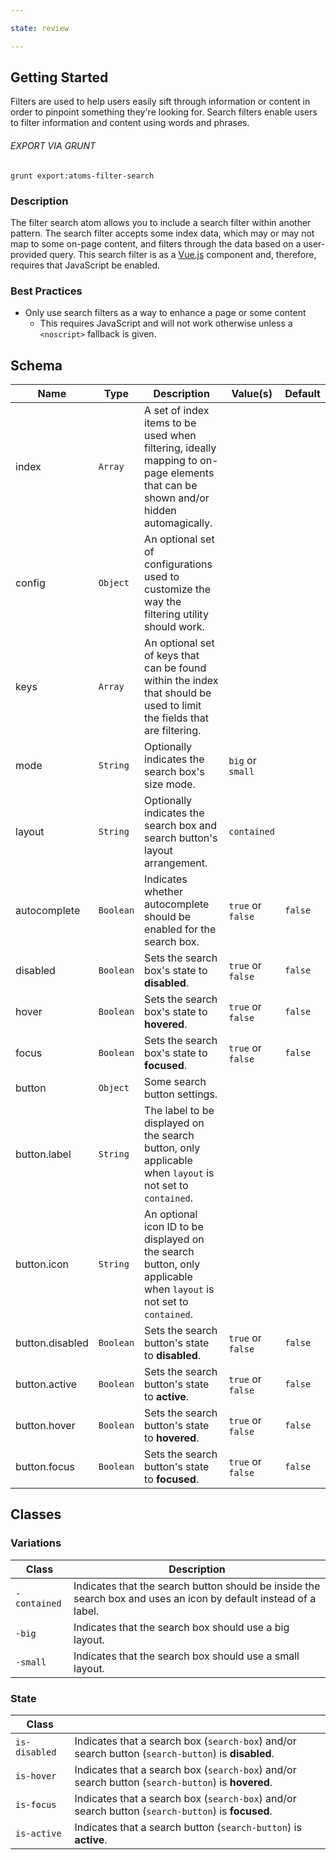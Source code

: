 ```yaml
---

state: review

---
```


## Getting Started

Filters are used to help users easily sift through information or content in order to pinpoint something they're looking for. Search filters enable users to filter information and content using words and phrases.

###### EXPORT VIA GRUNT

```
grunt export:atoms-filter-search
```


### Description

The filter search atom allows you to include a search filter within another pattern. The search filter accepts some index data, which may or may not map to some on-page content, and filters through the data based on a user-provided query. This search filter is as a [Vue.js][Vue.js] component and, therefore, requires that JavaScript be enabled.

### Best Practices

- Only use search filters as a way to enhance a page or some content
  - This requires JavaScript and will not work otherwise unless a `<noscript>` fallback is given.


## Schema

| Name                      | Type      | Description                                                                                                                         | Value(s)                | Default     |
|---------------------------|-----------|-------------------------------------------------------------------------------------------------------------------------------------|-------------------------|-------------|
| index                     | `Array`   | A set of index items to be used when filtering, ideally mapping to on-page elements that can be shown and/or hidden automagically.  |                         |             |
| config                    | `Object`  | An optional set of configurations used to customize the way the filtering utility should work.                                      |                         |             |
| keys                      | `Array`   | An optional set of keys that can be found within the index that should be used to limit the fields that are filtering.              |                         |             |
| mode                      | `String`  | Optionally indicates the search box's size mode.                                                                                    | `big` or `small`        |             |
| layout                    | `String`  | Optionally indicates the search box and search button's layout arrangement.                                                         | `contained`             |             |
| autocomplete              | `Boolean` | Indicates whether autocomplete should be enabled for the search box.                                                                | `true` or `false`       | `false`     |
| disabled                  | `Boolean` | Sets the search box's state to **disabled**.                                                                                        | `true` or `false`       | `false`     |
| hover                     | `Boolean` | Sets the search box's state to **hovered**.                                                                                         | `true` or `false`       | `false`     |
| focus                     | `Boolean` | Sets the search box's state to **focused**.                                                                                         | `true` or `false`       | `false`     |
| button                    | `Object`  | Some search button settings.                                                                                                        |                         |             |
| button.label              | `String`  | The label to be displayed on the search button, only applicable when `layout` is not set to `contained`.                            |                         |             |
| button.icon               | `String`  | An optional icon ID to be displayed on the search button, only applicable when `layout` is not set to `contained`.                  |                         |             |
| button.disabled           | `Boolean` | Sets the search button's state to **disabled**.                                                                                     | `true` or `false`       | `false`     |
| button.active             | `Boolean` | Sets the search button's state to **active**.                                                                                       | `true` or `false`       | `false`     |
| button.hover              | `Boolean` | Sets the search button's state to **hovered**.                                                                                      | `true` or `false`       | `false`     |
| button.focus              | `Boolean` | Sets the search button's state to **focused**.                                                                                      | `true` or `false`       | `false`     |


## Classes

### Variations

| Class         | Description                                                                                                       |
|---------------|-------------------------------------------------------------------------------------------------------------------|
| `-contained`  | Indicates that the search button should be inside the search box and uses an icon by default instead of a label.  |
| `-big`        | Indicates that the search box should use a big layout.                                                            |
| `-small`      | Indicates that the search box should use a small layout.                                                          |

### State

| Class         |                                                                                                                             |
|---------------|-----------------------------------------------------------------------------------------------------------------------------|
| `is-disabled` | Indicates that a search box (`search-box`) and/or search button (`search-button`) is **disabled**.                          |
| `is-hover`    | Indicates that a search box (`search-box`) and/or search button (`search-button`) is **hovered**.                           |
| `is-focus`    | Indicates that a search box (`search-box`) and/or search button (`search-button`) is **focused**.                           |
| `is-active`   | Indicates that a search button (`search-button`) is **active**.                                                             |


[Vue.js]: https://vuejs.org
